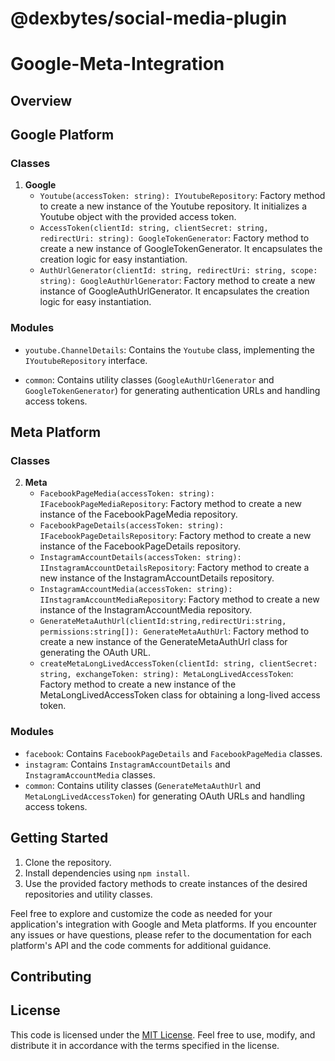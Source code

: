 # @dexbytes/social-media-plugin
# Google-Meta-Integration

## Overview

## Google Platform

### Classes

1. **Google**
   - `Youtube(accessToken: string): IYoutubeRepository`: Factory method to create a new instance of the Youtube repository. It initializes a Youtube object with the provided access token.
   - `AccessToken(clientId: string, clientSecret: string, redirectUri: string): GoogleTokenGenerator`: Factory method to create a new instance of GoogleTokenGenerator. It encapsulates the creation logic for easy instantiation.
   - `AuthUrlGenerator(clientId: string, redirectUri: string, scope: string): GoogleAuthUrlGenerator`: Factory method to create a new instance of GoogleAuthUrlGenerator. It encapsulates the creation logic for easy instantiation.

### Modules

- `youtube.ChannelDetails`: Contains the `Youtube` class, implementing the `IYoutubeRepository` interface.

- `common`: Contains utility classes (`GoogleAuthUrlGenerator` and `GoogleTokenGenerator`) for generating authentication URLs and handling access tokens.

## Meta Platform

### Classes

2. **Meta**
   - `FacebookPageMedia(accessToken: string): IFacebookPageMediaRepository`: Factory method to create a new instance of the FacebookPageMedia repository.
   - `FacebookPageDetails(accessToken: string): IFacebookPageDetailsRepository`: Factory method to create a new instance of the FacebookPageDetails repository.
   - `InstagramAccountDetails(accessToken: string): IInstagramAccountDetailsRepository`: Factory method to create a new instance of the InstagramAccountDetails repository.
   - `InstagramAccountMedia(accessToken: string): IInstagramAccountMediaRepository`: Factory method to create a new instance of the InstagramAccountMedia repository.
   - `GenerateMetaAuthUrl(clientId:string,redirectUri:string, permissions:string[]): GenerateMetaAuthUrl`: Factory method to create a new instance of the GenerateMetaAuthUrl class for generating the OAuth URL.
   - `createMetaLongLivedAccessToken(clientId: string, clientSecret: string, exchangeToken: string): MetaLongLivedAccessToken`: Factory method to create a new instance of the MetaLongLivedAccessToken class for obtaining a long-lived access token.

### Modules

- `facebook`: Contains `FacebookPageDetails` and `FacebookPageMedia` classes.
- `instagram`: Contains `InstagramAccountDetails` and `InstagramAccountMedia` classes.
- `common`: Contains utility classes (`GenerateMetaAuthUrl` and `MetaLongLivedAccessToken`) for generating OAuth URLs and handling access tokens.

## Getting Started

1. Clone the repository.
2. Install dependencies using `npm install`.
3. Use the provided factory methods to create instances of the desired repositories and utility classes.

Feel free to explore and customize the code as needed for your application's integration with Google and Meta platforms. If you encounter any issues or have questions, please refer to the documentation for each platform's API and the code comments for additional guidance.

## Contributing


## License

This code is licensed under the [MIT License](LICENSE). Feel free to use, modify, and distribute it in accordance with the terms specified in the license.
